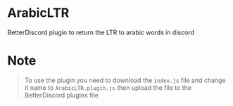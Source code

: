 # ArabicLTR
BetterDiscord plugin to return the LTR to arabic words in discord

# Note
 > To use the plugin you need to download the `index.js` file and change it name to `ArabicLTR.plugin.js` then upload the file to the BetterDiscord plugins file
